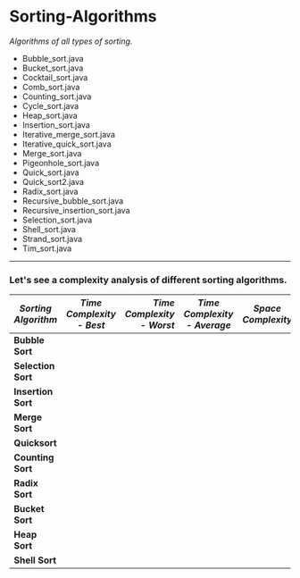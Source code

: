 # Sorting-Algorithms

*Algorithms of all types of sorting.*

* Bubble_sort.java
* Bucket_sort.java
* Cocktail_sort.java
* Comb_sort.java
* Counting_sort.java
* Cycle_sort.java
* Heap_sort.java
* Insertion_sort.java
* Iterative_merge_sort.java
* Iterative_quick_sort.java
* Merge_sort.java
* Pigeonhole_sort.java
* Quick_sort.java
* Quick_sort2.java
* Radix_sort.java
* Recursive_bubble_sort.java
* Recursive_insertion_sort.java
* Selection_sort.java
* Shell_sort.java
* Strand_sort.java
* Tim_sort.java

---

### Let's see a complexity analysis of different sorting algorithms.


| *Sorting Algorithm* |*Time Complexity - Best* |*Time Complexity - Worst* |*Time Complexity - Average* |*Space Complexity* |
| -------------       |:-------------:        | -----:                 | -------------            |:-------------:  |
| **Bubble Sort**     |        |                 |       | | |
| **Selection Sort**  |        |                 |       | | |
| **Insertion Sort**  |        |                 |       | | |
| **Merge Sort**      |        |                 |       | | |
| **Quicksort**       |        |                 |       | | |
| **Counting Sort**   |        |                 |       | | |
| **Radix Sort**      |        |                 |       | | |
| **Bucket Sort**     |        |                 |       | | |
| **Heap Sort**       |        |                 |       | | |
| **Shell Sort**      |        |                 |       | | |
